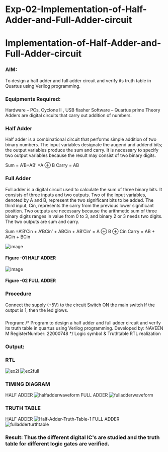 # Exp-02-Implementation-of-Half-Adder-and-Full-Adder-circuit

# Implementation-of-Half-Adder-and-Full-Adder-circuit
### AIM:
To design a half adder and full adder circuit and verify its truth table in Quartus using Verilog programming.

### Equipments Required:
Hardware – PCs, Cyclone II , USB flasher
Software – Quartus prime
Theory
Adders are digital circuits that carry out addition of numbers.

### Half Adder
Half adder is a combinational circuit that performs simple addition of two binary numbers. The input variables designate the augend and addend bits; the output variables produce the sum and carry. It is necessary to specify two output variables because the result may consist of two binary digits.

Sum = A’B+AB’ =A ⊕ B Carry = AB

### Full Adder
Full adder is a digital circuit used to calculate the sum of three binary bits. It consists of three inputs and two outputs. Two of the input variables, denoted by A and B, represent the two significant bits to be added. The third input, Cin, represents the carry from the previous lower significant position. Two outputs are necessary because the arithmetic sum of three binary digits ranges in value from 0 to 3, and binary 2 or 3 needs two digits. The two outputs are sum and carry.

Sum =A’B’Cin + A’BCin’ + ABCin + AB’Cin’ = A ⊕ B ⊕ Cin Carry = AB + ACin + BCin

 ![image](https://user-images.githubusercontent.com/36288975/163552156-a13e5a56-c638-4110-97d9-8896907c8d25.png)

#### Figure -01 HALF ADDER 


![image](https://user-images.githubusercontent.com/36288975/163552057-b3547877-6d07-45b4-b7e0-bcfebfad9e1d.png)

#### Figure -02 FULL ADDER 

### Procedure

Connect the supply (+5V) to the circuit
Switch ON the main switch
If the output is 1, then the led glows.
### 
Program:
/*
Program to design a half adder and full adder circuit and verify its truth table in quartus using Verilog programming.
Developed by: NAVEEN M
RegisterNumber: 22000748
*/
Logic symbol & Truthtable
RTL realization

### Output:
### RTL
![ex2i](https://user-images.githubusercontent.com/117974950/210356925-d5685552-990f-4a58-b174-daee28a446b7.png)
![ex2full](https://user-images.githubusercontent.com/117974950/210357061-72bf13fb-a0cb-4bf7-b5c5-2be955aa96e6.png)

### TIMING DIAGRAM
HALF ADDER
![halfadderwaveform](https://user-images.githubusercontent.com/117974950/210536342-646f63a4-e454-4a4b-b250-b55dcf1c6fc7.png)
FULL ADDER
![fulladderwaveform](https://user-images.githubusercontent.com/117974950/210536387-39004b62-57ec-4028-a0a2-f3572417420c.png)


### TRUTH TABLE 
HALF ADDER
![Half-Adder-Truth-Table-1](https://user-images.githubusercontent.com/117974950/210536185-a3844eb9-248e-45a2-bb87-8e1a67280c0d.jpg)
FULL ADDER
![fulladderturthtable](https://user-images.githubusercontent.com/117974950/210536263-4a502462-8cf7-4101-b921-a885fe85e7e7.png)


### Result: Thus the different digital IC's are studied and the truth table for different logic gates are verified.
